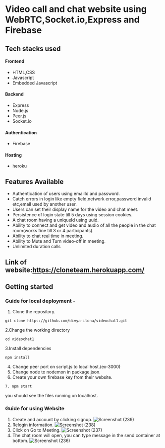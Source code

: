
# Video call and chat website using WebRTC,Socket.io,Express and Firebase

##  Tech stacks used

#### Frontend

- HTML,CSS
- Javascript
- Embedded Javascript

#### Backend

- Express
- Node.js
- Peer.js
- Socket.io

#### Authentication

- Firebase

#### Hosting
- heroku

## Features Available
- Authentication of users using emailId and password.
- Catch errors in login like empty field,network error,password invalid etc,email used by another user.
- Users can set their display name for the video and chat meet.
- Persistence of login state till 5 days using session cookies.
- A chat room having a uniqueId using uuid.
- Ability to connect and get video and audio of all the people in the chat room(works fine till 3 or 4 participants).
- Ability to chat real time in meeting.
- Ability to Mute and Turn video-off in meeting.
- Unlimited duration calls

## Link of website:https://cloneteam.herokuapp.com/
## Getting started

### Guide for local deployment -
1. Clone the repository.
```
git clone https://github.com/divya-ilona/videochat1.git
```
2.Change the working directory
```
cd videochat1
```
3.Install dependencies
```
npm install
```
4. Change peer port on script.js to local host.(ex-3000)
5. Change node to nodemon in package.json.
6. Create your own firebase key from their website.
```
7. npm start
```
you should see the files running on localhost.

### Guide for using Website
1. Create and account by clicking signup.
![Screenshot (239)](https://user-images.githubusercontent.com/61948559/125345841-a8a58d00-e376-11eb-99f6-7f3c3454a947.png)
2. Relogin information.
![Screenshot (238)](https://user-images.githubusercontent.com/61948559/125345675-7431d100-e376-11eb-9dcb-65be7bfcfba4.png)
3. Click on Go to Meeting.
![Screenshot (237)](https://user-images.githubusercontent.com/61948559/125345750-8d3a8200-e376-11eb-91f3-234b8d32fcdf.png)
4. The chat room will open, you can type message in the send container at bottom.
![Screenshot (236)](https://user-images.githubusercontent.com/61948559/125345213-e2c25f00-e375-11eb-8b33-465ca9a10549.png)












  
